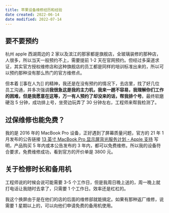 ```yaml
---
title: 苹果设备维修经历和经验
date created: 2022-06-14
date modified: 2022-07-14
---
```


## 要不要预约

杭州 apple 西湖周边的 2 家以及滨江的那家都是旗舰店，全玻璃装修的那种店，人很多，所以当天一般预约不上，需要提前 1-2 天在官网预约。但经过多渠道求证，其实官方授权维修店和这种旗舰店的员工都是同样的培训标准出来的，所以可以预约那种没有那么热门的官方维修点。

但本着 [[事在人为]] 的精神，我还是在没有预约的情况下，去店里，找了好几位员工沟通，并多次强调**我很急这是我的主力机，我来一趟不容易，我理解你们工作的困难，但是我愿意在这等，万一有人预约了却没来的话，帮我排个号**。最终软磨硬泡 5 分钟，成功排上号，坐旁边玩弄了 30 分钟左右，工程师来帮我检测了。

## 过保维修也能免费？

我的是 2016 年的 MacBook Pro 设备，正好遇到了屏幕质量问题，官方的 21 年 1 月发布的公告链接 [13 英寸 MacBook Pro 显示屏背光服务计划 - Apple 支持](https://support.apple.com/zh-cn/13-inch-macbook-pro-display-backlight-service) 写明，产品购买 5 年内或本公告发布的 3 年内，都可以免费维修。所以我的设备符合要求，免费维修成功，看到官方的开价单是 3800 元。

## 关于检修时长和备用机

工程师说的时候会说可能需要 3-5 个工作日，但是我周日晚上送的，周一晚上就打电话让我随时去拿了，只需要 1 个工作日。效率还是杠杠的。

我这个换屏由于是在他们的店的后面的维修部就能搞定。如果有那种返厂维修，说需要 1 星期以上的，可以向他们申请免费的备用机使用。
